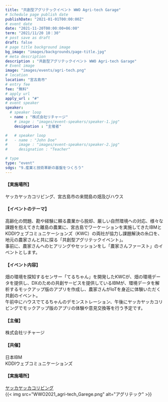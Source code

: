 ```yaml
---
title: "共創型アグリテックイベント WWO Agri-tech Garage"
# Schedule page publish date
publishDate: "2021-01-01T00:00:00Z"
# event date
date: "2021-11-20T00:00:00+06:00"
term: "2021/11/20 10：30"
# post save as draft
draft: false
# page title background image
bg_image: "images/backgrounds/page-title.jpg"
# meta description
description : "共創型アグリテックイベント WWO Agri-tech Garage"
# Event image
image: "images/events/agri-tech.png"
# location
location: "宮古島市"
# entry fee
fee: "無料"
# apply url
apply_url : "#"
# event speaker
speaker:
  # speaker loop
  - name : "株式会社リチャージ"
    # image : "images/event-speakers/speaker-1.jpg"
    designation : "主催者"

#   # speaker loop
#   - name : "John Doe"
#     image : "images/event-speakers/speaker-2.jpg"
#     designation : "Teacher"

# type
type: "event"
sdgs: "9.産業と技術革新の基盤をつくろう"
---
```


#### 【実施場所】
ヤッカヤッカコリビング、宮古島市の来間島の畑及びハウス  
#### 【イベントのテーマ】
高齢化の問題、勘や経験に頼る農業から脱却、厳しい自然環境への対応、様々な課題を抱えてきた離島の農業に、宮古島でワーケーションを実施してきたIBMとKDDIウェブコミュニケーションズ（KWC）の両社が協力し課題解決の糸口を、地元の農家さんと共に探る「共創型アグリテックイベント」。  
事前に、農家さんへのヒアリングやセッションをし「農家さんファースト」のイベントとします。
#### 【イベント内容】
畑の環境を探知するセンサー「てるちゃん」を開発したKWCが、畑の環境データを提供し、DXのための共創サービスを提供しているIBMが、環境データを解析するモックアップ版のアプリを作成し、農家さんがIoTを身近に体験いただく共創のイベント。  
午前中にハウスでてるちゃんのデモンストレーション、午後にヤッカヤッカコリビングでモックアップ版のアプリの体験や意見交換等を行う予定です。  
#### 【主催】
株式会社リチャージ  
#### 【共催】
日本IBM  
KDDIウェブコミュニケーションズ  
#### 【実施場所】
<a href="https://miyakojimacity.jp/" target="_blank">ヤッカヤッカコリビング</a>  
{{< img src="WWO2021_agri-tech_Garege.png" alt="アグリテック" >}}
